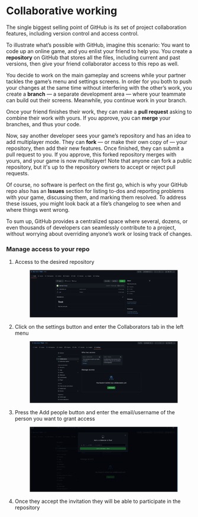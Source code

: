 # Collaborative working

The single biggest selling point of GitHub is its set of project collaboration features, including version control and access control.

To illustrate what’s possible with GitHub, imagine this scenario: You want to code up an online game, and you enlist your friend to help you. You create a **repository** on GitHub that stores all the files, including current and past versions, then give your friend collaborator access to this repo as well.

You decide to work on the main gameplay and screens while your partner tackles the game’s menu and settings screens. In order for you both to push your changes at the same time without interfering with the other’s work, you create a **branch** — a separate development area — where your teammate can build out their screens. Meanwhile, you continue work in your branch.

Once your friend finishes their work, they can make a **pull request** asking to combine their work with yours. If you approve, you can **merge** your branches, and thus your code.

Now, say another developer sees your game’s repository and has an idea to add multiplayer mode. They can **fork** — or make their own copy of — your repository, then add their new features. Once finished, they can submit a pull request to you. If you approve, this forked repository merges with yours, and your game is now multiplayer! Note that anyone can fork a public repository, but it's up to the repository owners to accept or reject pull requests.

Of course, no software is perfect on the first go, which is why your GitHub repo also has an **Issues** section for listing to-dos and reporting problems with your game, discussing them, and marking them resolved. To address these issues, you might look back at a file’s changelog to see when and where things went wrong.

To sum up, GitHub provides a centralized space where several, dozens, or even thousands of developers can seamlessly contribute to a project, without worrying about overriding anyone’s work or losing track of changes.

### Manage access to your repo

1.  Access to the desired repository

    <figure><img src="../.gitbook/assets/image (1).png" alt=""><figcaption></figcaption></figure>
2.  Click on the settings button and enter the Collaborators tab in the left menu

    <figure><img src="../.gitbook/assets/image.png" alt=""><figcaption></figcaption></figure>
3.  Press the Add people button and enter the email/username of the person you want to grant access

    <figure><img src="../.gitbook/assets/image (6).png" alt=""><figcaption></figcaption></figure>
4. Once they accept the invitation they will be able to participate in the repository

